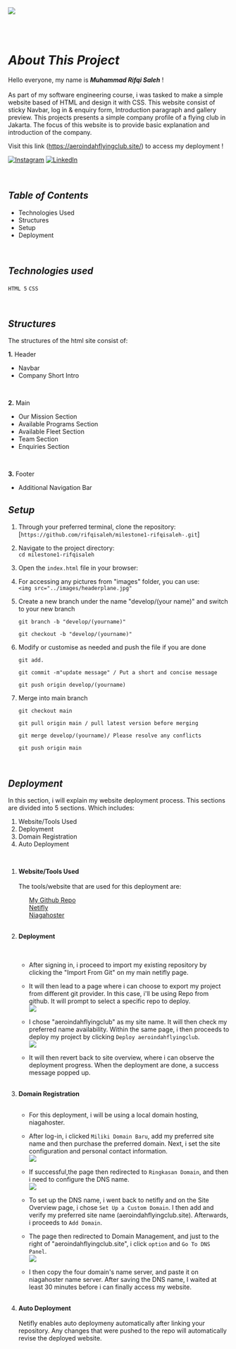 <img src="images/headerrm.png">

<br><br>

# <i><b>About This Project</b></i>
Hello everyone, my name is <b><i>Muhammad Rifqi Saleh</i></b> ! <br/> <br/>
As part of my software engineering course, i was tasked to make a simple website based of HTML and design it with CSS. This website consist of sticky Navbar, log in & enquiry form, Introduction paragraph and gallery preview. This projects presents a simple company profile of a flying club in Jakarta. The focus of this website is to provide basic explanation and introduction of the company.

Visit this link (https://aeroindahflyingclub.site/) to access my deployment !



[![Instagram](https://img.shields.io/badge/Instagram-%23E4405F.svg?logo=Instagram&logoColor=white)](https://instagram.com/rifqisaleh) [![LinkedIn](https://img.shields.io/badge/LinkedIn-%230077B5.svg?logo=linkedin&logoColor=white)](https://www.linkedin.com/in/muhammad-rifqi-saleh-77b61911a/) 

<br/>


## <i><b> Table of Contents </b></i>
<ul><li>Technologies Used</li>
<li>Structures</li>
<li>Setup</li>
<li>Deployment</li></ul>


<br/>

## <i><b> Technologies used </b></i>

`HTML 5` `CSS`

<br/>

## <i><b> Structures </b></i> <br/>

The structures of the html site consist of:

**1.** Header
- Navbar
- Company Short Intro

<br>

**2.** Main
- Our Mission Section
- Available Programs Section
- Available Fleet Section
- Team Section
- Enquiries Section

<br>

**3.** Footer
- Additional Navigation Bar


## <i><b>Setup</b></i> <br/>

1. Through your preferred terminal, clone the repository:<br>
    [`https://github.com/rifqisaleh/milestone1-rifqisaleh-.git`]

2. Navigate to the project directory:<br>
    `cd milestone1-rifqisaleh`

3. Open the `index.html` file in your browser:
   
4. For accessing any pictures from "images" folder, you can use: <br>
    `<img src="../images/headerplane.jpg"`

5. Create a new branch under the name  "develop/(your name)" and switch to your new branch<br>
    
    `git branch -b "develop/(yourname)"`

    `git checkout -b "develop/(yourname)"`

6. Modify or customise as needed and push the file if you are done<br>

    `git add.`

    `git commit -m"update message" / Put a short and concise message`

    `git push origin develop/(yourname)`

7. Merge into main branch <br>
    
    `git checkout main`

    `git pull origin main / pull latest version before merging`

    `git merge develop/(yourname)/ Please resolve any conflicts`

    `git push origin main`


<br>

## <i><b> Deployment </b></i> <br>
In this section, i will explain my website deployment process. This sections are divided into 5 sections. Which includes:
1. Website/Tools Used
2. Deployment
3. Domain Registration
4. Auto Deployment

<br><ol>
<li><b> Website/Tools Used</b><br><br></li>
The tools/website that are used for this deployment are:
<ul>

[My Github Repo](https://github.com/rifqisaleh/milestone1-rifqisaleh-.git)<br>
[Netifly](https://www.netlify.com/) <br>
[Niagahoster](https://www.niagahoster.co.id/)

</ul>


<br>
<li><b> Deployment</b><br><br></li>
<br>

- After signing in, i proceed to import my existing repository by clicking the "Import From Git" on my main netifly page.

- It will then lead to a page where i can choose to export my project from different git provider. In this case, i'll be using Repo from github. It will prompt to select a specific repo to deploy. 
<br/> <img src="images/deployment2.png">

- I chose "aeroindahflyingclub" as my site name. It will then check my preferred name availability. Within the same page, i then proceeds to deploy my project by clicking `Deploy aeroindahflyingclub`.
<br/> <img src="images/deployment3.png">

- It will then revert back to site overview, where i can observe the deployment progress. When the deployment are done, a success message popped up. 
<br/><br/>

<li><b> Domain Registration</b><br><br></li>

- For this deployment, i will be using a local domain hosting, niagahoster.

- After log-in, i clicked `Miliki Domain Baru`, add my preferred site name and then purchase the preferred domain. Next, i set the site configuration and personal contact information. <br/> <img src="images/hosting1.png">

- If successful,the page then redirected to `Ringkasan Domain`, and then i need to configure the DNS name. <br/> <img src="images/hosting3.png">

- To set up the DNS name, i went back to netifly and on the Site Overview page, i chose `Set Up a Custom Domain`. I then add and verify my preferred site name (aeroindahflyingclub.site). Afterwards, i proceeds to `Add Domain`.

- The page then redirected to Domain Management, and just to the right of "aeroindahflyingclub.site", i click `option` and `Go To DNS Panel`. <br/> <img src="images/hosting6.png">

- I then copy the four domain's name server, and paste it on niagahoster name server. After saving the DNS name, I waited at least 30 minutes before i can finally access my website.
<br/><br>

<li><b> Auto Deployment</b><br><br></li>
Netifly enables auto deploymeny automatically after linking your repository. Any changes that were pushed to the repo will automatically revise the deployed website.

</ol>